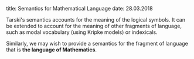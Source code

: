 title: Semantics for Mathematical Language
date: 28.03.2018

Tarski's semantics accounts for the meaning of the logical symbols. It can be extended to account for the meaning of other fragments of language, such as modal vocabulary (using Kripke models) or indexicals.

Similarly, we may wish to provide a semantics for the fragment of language that is **the language of Mathematics**.
